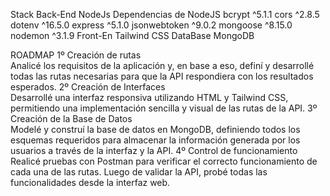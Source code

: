 Stack
    Back-End
        NodeJs
    Dependencias de NodeJS
        bcrypt ^5.1.1
        cors ^2.8.5
        dotenv ^16.5.0
        express ^5.1.0
        jsonwebtoken ^9.0.2
        mongoose ^8.15.0
        nodemon ^3.1.9
    Front-En 
        Tailwind CSS
    DataBase
        MongoDB
    
ROADMAP
1º Creación de rutas    
    Analicé los requisitos de la aplicación y, en base a eso, definí y desarrollé todas las rutas necesarias para que la API respondiera con los resultados esperados.
2º Creación de Interfaces    
    Desarrollé una interfaz responsiva utilizando HTML y Tailwind CSS, permitiendo una implementación sencilla y visual de las rutas de la API.
3º Creación de la Base de Datos    
    Modelé y construí la base de datos en MongoDB, definiendo todos los esquemas requeridos para almacenar la información generada por los usuarios a través de la interfaz y la API.
4º Control de funcionamiento    
    Realicé pruebas con Postman para verificar el correcto funcionamiento de cada una de las rutas. Luego de validar la API, probé todas las funcionalidades desde la interfaz web.

